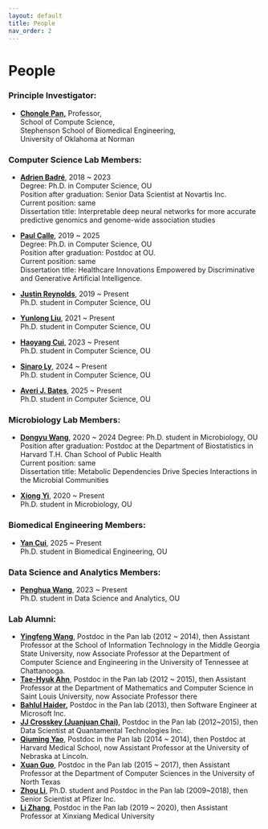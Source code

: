 ```yaml
---
layout: default
title: People
nav_order: 2
---
```


# People

### **Principle Investigator:**

- [**Chongle Pan,**](https://github.com/chonglepan)  Professor,      
  School of Compute Science,  
  Stephenson School of Biomedical Engineering,  
  University of Oklahoma at Norman  

### **Computer Science Lab Members:**

- [**Adrien Badré**](https://github.com/adbadre), 2018 ~ 2023  
  Degree: Ph.D. in Computer Science, OU  
  Position after graduation: Senior Data Scientist at Novartis Inc.  
  Current position: same  
  Dissertation title: Interpretable deep neural networks for more accurate predictive genomics and genome-wide association studies  

- [**Paul Calle**](https://github.com/pcallec), 2019 ~ 2025  
  Degree: Ph.D. in Computer Science, OU  
  Position after graduation: Postdoc at OU.  
  Current position: same  
  Dissertation title: Healthcare Innovations Empowered by Discriminative and Generative Artificial Intelligence.  

- [**Justin Reynolds**](https://github.com/jcreyn), 2019 ~ Present  
     Ph.D. student in Computer Science, OU  

- [**Yunlong Liu**](https://github.com/Alex-ylliu), 2021 ~ Present  
Ph.D. student in Computer Science, OU

- [**Haoyang Cui**](), 2023 ~ Present  
Ph.D. student in Computer Science, OU  

- [**Sinaro Ly**](), 2024 ~ Present    
Ph.D. student in Computer Science, OU 

- [**Averi J. Bates**](), 2025 ~ Present  
Ph.D. student in Computer Science, OU  


### **Microbiology Lab Members:**

- [**Dongyu Wang**](https://github.com/dywang0323), 2020 ~ 2024
  Degree: Ph.D. student in Microbiology, OU   
  Position after graduation: Postdoc at the Department of Biostatistics in Harvard T.H. Chan School of Public Health  
  Current position: same  
  Dissertation title: Metabolic Dependencies Drive Species Interactions in the Microbial Communities    
 
- [**Xiong Yi**](https://github.com/thepanlab), 2020 ~ Present  
Ph.D. student in Microbiology, OU


### **Biomedical Engineering Members:**

- [**Yan Cui**](), 2025 ~ Present  
Ph.D. student in Biomedical Engineering, OU  

### **Data Science and Analytics Members:**

- [**Penghua Wang**](), 2023 ~ Present  
Ph.D. student in Data Science and Analytics, OU  

### **Lab Alumni:**

  * [**Yingfeng Wang**](http://www.yingfengwang.org/), Postdoc in the Pan lab (2012 ~ 2014), then Assistant Professor at the School of Information Technology in the Middle Georgia State University, now Associate Professor at the Department of Computer Science and Engineering in the University of Tennessee at Chattanooga.
  * [**Tae-Hyuk Ahn**,](http://cs.slu.edu/people/ahnt) Postdoc in the Pan lab (2012 ~ 2015), then Assistant Professor at the Department of Mathematics and Computer Science in Saint Louis University, now Associate Professor there
  * [**Bahlul Haider**](https://www.linkedin.com/in/bahlulhaider)**,** Postdoc in the Pan lab (2013), then Software Engineer at Microsoft Inc.
  * [**JJ Crosskey (Juanjuan Chai)**](https://www.linkedin.com/in/jjcrosskey), Postdoc in the Pan lab (2012~2015), then Data Scientist at Quantamental Technologies Inc.
  * [**Qiuming Yao**](https://www.linkedin.com/in/qiuming-yao-76005438), Postdoc in the Pan lab (2014 ~ 2014), then Postdoc at Harvard Medical School, now Assistant Professor at the University of Nebraska at Lincoln.
  * [**Xuan Guo**](https://www.linkedin.com/in/xuan-guo-7b590886), Postdoc in the Pan lab (2015 ~ 2017), then Assistant Professor at the Department of Computer Sciences in the University of North Texas
  * [**Zhou Li**](https://scholar.google.com/citations?hl=en&user=-IOfp1gAAAAJ&view_op=list_works&sortby=pubdate), Ph.D. student and Postdoc in the Pan lab (2009~2018), then Senior Scientist at Pfizer Inc.
  * [**Li Zhang**](https://orcid.org/0000-0002-7862-6690), Postdoc in the Pan lab (2019 ~ 2020), then Assistant Professor at Xinxiang Medical University
